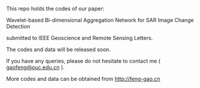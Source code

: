 This repo holds the codes of our paper:

Wavelet-based Bi-dimensional Aggregation Network for SAR Image Change Detection

submitted to IEEE Geoscience and Remote Sensing Letters.

The codes and data will be released soon.

If you have any queries, please do not hesitate to contact me ( gaofeng@ouc.edu.cn ).

More codes and data can be obtained from http://feng-gao.cn
